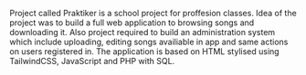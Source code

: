 Project called Praktiker is a school project for proffesion classes. Idea of the project was to build a full web application to browsing songs and downloading it.
Also project required to build an administration system which include uploading, editing songs availiable in app and same actions on users registered in.
The application is based on HTML stylised using TailwindCSS, JavaScript and PHP with SQL.
